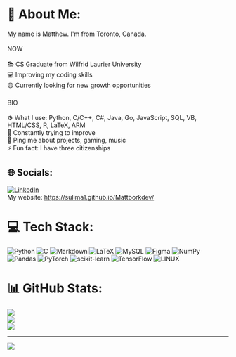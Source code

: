 
# 💫 About Me:
My name is Matthew. I'm from Toronto, Canada.<br><br>NOW<br><br>    📚 CS Graduate from Wilfrid Laurier University<br>    💻 Improving my coding skills<br>    🟡 Currently looking for new growth opportunities<br><br>BIO<br><br>    ⚙️ What I use: Python, C/C++, C#, Java, Go, JavaScript, SQL, VB, HTML/CSS, R, LaTeX, ARM<br>    🌱 Constantly trying to improve<br>        💬 Ping me about projects, gaming, music<br>    ⚡️ Fun fact: I have three citizenships<br>


## 🌐 Socials:
[![LinkedIn](https://img.shields.io/badge/LinkedIn-%230077B5.svg?logo=linkedin&logoColor=white)](https://linkedin.com/in/https://www.linkedin.com/in/-matthewborkowski/) 
<br>My website: https://sulima1.github.io/Mattborkdev/

# 💻 Tech Stack:
![Python](https://img.shields.io/badge/python-3670A0?style=flat&logo=python&logoColor=ffdd54) ![C](https://img.shields.io/badge/c-%2300599C.svg?style=flat&logo=c&logoColor=white) ![Markdown](https://img.shields.io/badge/markdown-%23000000.svg?style=flat&logo=markdown&logoColor=white) ![LaTeX](https://img.shields.io/badge/latex-%23008080.svg?style=flat&logo=latex&logoColor=white) ![MySQL](https://img.shields.io/badge/mysql-%2300f.svg?style=flat&logo=mysql&logoColor=white) 	![Figma](https://img.shields.io/badge/figma-%23F24E1E.svg?style=flat&logo=figma&logoColor=white) ![NumPy](https://img.shields.io/badge/numpy-%23013243.svg?style=flat&logo=numpy&logoColor=white) ![Pandas](https://img.shields.io/badge/pandas-%23150458.svg?style=flat&logo=pandas&logoColor=white) ![PyTorch](https://img.shields.io/badge/PyTorch-%23EE4C2C.svg?style=flat&logo=PyTorch&logoColor=white) ![scikit-learn](https://img.shields.io/badge/scikit--learn-%23F7931E.svg?style=flat&logo=scikit-learn&logoColor=white) ![TensorFlow](https://img.shields.io/badge/TensorFlow-%23FF6F00.svg?style=flat&logo=TensorFlow&logoColor=white) ![LINUX](https://img.shields.io/badge/Linux-FCC624?style=flat&logo=linux&logoColor=black)
# 📊 GitHub Stats:
![](https://github-readme-stats.vercel.app/api?username=Sulima1&theme=react&hide_border=false&include_all_commits=false&count_private=true)<br/>
![](https://github-readme-streak-stats.herokuapp.com/?user=Sulima1&theme=react&hide_border=false)<br/>
![](https://github-readme-stats.vercel.app/api/top-langs/?username=Sulima1&theme=react&hide_border=false&include_all_commits=false&count_private=true&layout=compact)

---
[![](https://visitcount.itsvg.in/api?id=Sulima1&icon=6&color=7)](https://visitcount.itsvg.in)

<!-- Proudly created with GPRM ( https://gprm.itsvg.in ) -->
